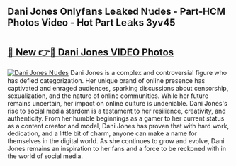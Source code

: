 ## Dani Jones Onlyf𝚊ns Le𝚊ked N𝚞des - Part-HCM Photos Video - Hot Part Le𝚊ks 3yv45

# <h2><a href="http://ab20172.deff.icu/?id=Dani+Jones">🔗 New 👉🔴 Dani Jones VIDEO Photos</a></h2>

[![Dani Jones N𝚞des](https://i.imgur.com/rIISA9y.gif)](http://ab20172.deff.icu/?id=Dani+Jones)
Dani Jones is a complex and controversial figure who has defied categorization. Her unique brand of online presence has captivated and enraged audiences, sparking discussions about censorship, sexualization, and the nature of online communities. While her future remains uncertain, her impact on online culture is undeniable. Dani Jones's rise to social media stardom is a testament to her resilience, creativity, and authenticity. From her humble beginnings as a gamer to her current status as a content creator and model, Dani Jones has proven that with hard work, dedication, and a little bit of charm, anyone can make a name for themselves in the digital world. As she continues to grow and evolve, Dani Jones remains an inspiration to her fans and a force to be reckoned with in the world of social media.
